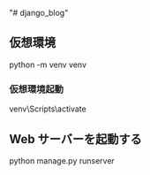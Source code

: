 "# django_blog" 


## 仮想環境
python -m venv venv

### 仮想環境起動
venv\Scripts\activate

## Web サーバーを起動する
python manage.py runserver